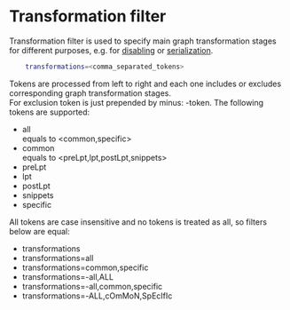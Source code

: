 # Transformation filter

Transformation filter is used to specify main graph transformation stages for different purposes,
e.g. for [disabling](graph_transformation_disabling.md) or [serialization](graph_serialization.md).
```sh
    transformations=<comma_separated_tokens>
```

Tokens are processed from left to right and each one includes or excludes corresponding graph transformation stages.\
For exclusion token is just prepended by minus: -token. The following tokens are supported:
* all\
equals to <common,specific>
* common\
equals to <preLpt,lpt,postLpt,snippets>
* preLpt
* lpt
* postLpt
* snippets
* specific

All tokens are case insensitive and no tokens is treated as all, so filters below are equal:
* transformations
* transformations=all
* transformations=common,specific
* transformations=-all,ALL
* transformations=-all,common,specific
* transformations=-ALL,cOmMoN,SpEcIfIc
